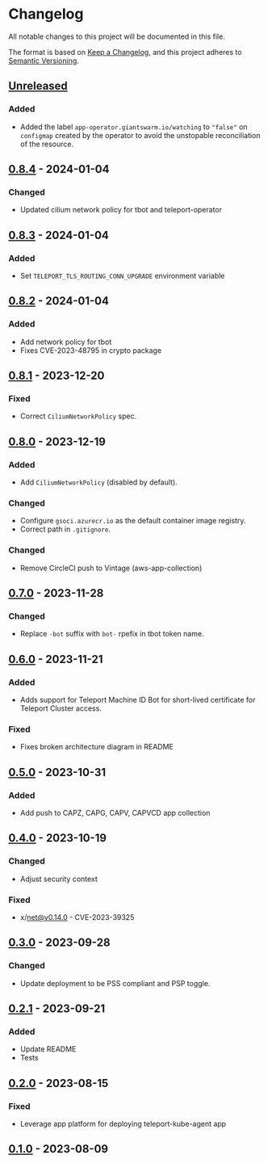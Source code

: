 # Changelog

All notable changes to this project will be documented in this file.

The format is based on [Keep a Changelog](https://keepachangelog.com/en/1.0.0/),
and this project adheres to [Semantic Versioning](https://semver.org/spec/v2.0.0.html).

## [Unreleased]

### Added
- Added the label `app-operator.giantswarm.io/watching` to `"false"` on `configmap` created by the operator to avoid the unstopable reconciliation of the resource.

## [0.8.4] - 2024-01-04

### Changed

- Updated cilium network policy for tbot and teleport-operator

## [0.8.3] - 2024-01-04

### Added

- Set `TELEPORT_TLS_ROUTING_CONN_UPGRADE` environment variable

## [0.8.2] - 2024-01-04

### Added

- Add network policy for tbot
- Fixes CVE-2023-48795 in crypto package

## [0.8.1] - 2023-12-20

### Fixed

- Correct `CiliumNetworkPolicy` spec.

## [0.8.0] - 2023-12-19

### Added

- Add `CiliumNetworkPolicy` (disabled by default).

### Changed

- Configure `gsoci.azurecr.io` as the default container image registry.
- Correct path in `.gitignore`.

### Changed

- Remove CircleCI push to Vintage (aws-app-collection)

## [0.7.0] - 2023-11-28

### Changed

- Replace `-bot` suffix with `bot-` rpefix in tbot token name.

## [0.6.0] - 2023-11-21

### Added

- Adds support for Teleport Machine ID Bot for short-lived certificate for Teleport Cluster access.

### Fixed

- Fixes broken architecture diagram in README

## [0.5.0] - 2023-10-31

### Added

- Add push to CAPZ, CAPG, CAPV, CAPVCD app collection

## [0.4.0] - 2023-10-19

### Changed

- Adjust security context

### Fixed

- x/net@v0.14.0 - CVE-2023-39325

## [0.3.0] - 2023-09-28

### Changed

- Update deployment to be PSS compliant and PSP toggle.

## [0.2.1] - 2023-09-21

### Added

- Update README
- Tests

## [0.2.0] - 2023-08-15

### Fixed

- Leverage app platform for deploying teleport-kube-agent app

## [0.1.0] - 2023-08-09

[Unreleased]: https://github.com/giantswarm/teleport-operator/compare/v0.8.4...HEAD
[0.8.4]: https://github.com/giantswarm/teleport-operator/compare/v0.8.3...v0.8.4
[0.8.3]: https://github.com/giantswarm/teleport-operator/compare/v0.8.2...v0.8.3
[0.8.2]: https://github.com/giantswarm/teleport-operator/compare/v0.8.1...v0.8.2
[0.8.1]: https://github.com/giantswarm/teleport-operator/compare/v0.8.0...v0.8.1
[0.8.0]: https://github.com/giantswarm/teleport-operator/compare/v0.7.0...v0.8.0
[0.7.0]: https://github.com/giantswarm/teleport-operator/compare/v0.6.0...v0.7.0
[0.6.0]: https://github.com/giantswarm/teleport-operator/compare/v0.5.0...v0.6.0
[0.5.0]: https://github.com/giantswarm/teleport-operator/compare/v0.4.0...v0.5.0
[0.4.0]: https://github.com/giantswarm/teleport-operator/compare/v0.3.0...v0.4.0
[0.3.0]: https://github.com/giantswarm/teleport-operator/compare/v0.2.1...v0.3.0
[0.2.1]: https://github.com/giantswarm/teleport-operator/compare/v0.2.0...v0.2.1
[0.2.0]: https://github.com/giantswarm/teleport-operator/compare/v0.1.0...v0.2.0
[0.1.0]: https://github.com/giantswarm/teleport-operator/releases/tag/v0.1.0
